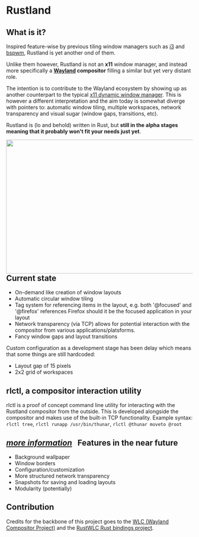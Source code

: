 Rustland
========

What is it?
-----------

  Inspired feature-wise by previous tiling window managers such as [i3](https://i3wm.org/) and [bspwm](https://github.com/baskerville/bspwm), Rustland is yet another ond of them. 
  
  Unlike them however, Rustland is not an **x11** window manager, and instead more specifically a **[Wayland](https://wayland.freedesktop.org/) compositor** filling a similar but yet very distant role. 
  
  The intention is to contribute to the Wayland ecosystem by showing up as another counterpart to the typical [x11 dynamic window manager](https://en.wikipedia.org/wiki/Dynamic_window_manager). This is however a different interpretation and the aim today is somewhat diverge with pointers to: automatic window tiling, multiple workspaces, network transparency and visual sugar (window gaps, transitions, etc). 
  
  Rustland is (lo and behold) written in Rust, but **still in the alpha stages meaning that it probably won't fit your needs just yet**. 

  <img align="right" width="549" height="361" src="https://i.gyazo.com/9d8d6f9d7956d11e958c4dbd7154b497.png">

Current state 
-------------

 - On-demand like creation of window layouts 
 - Automatic circular window tiling
 - Tag system for referencing items in the layout, e.g. both '@focused' and '@firefox' references Firefox should it be the focused application in your layout
 - Network transparency (via TCP) allows for potential interaction with the compositor from various applications/platsforms. 
 - Fancy window gaps and layout transitions

Custom configuration as a development stage has been delay which means that some things are still hardcoded:
 - Layout gap of 15 pixels
 - 2x2 grid of workspaces

rlctl, a compositor interaction utility
---------------------------------------

rlctl is a proof of concept command line utility for interacting with the Rustland compositor from the outside. 
This is developed alongside the compositor and makes use of the built-in TCP functionality.
Example syntax: ``rlctl tree``, ``rlctl runapp /usr/bin/thunar``, ``rlctl @thunar moveto @root``
   
[*more information*](https://github.com/perfah/Rustland/wiki/rlctl,-a-compositor-interaction-utility)
   
Features in the near future
---------------------------

* Background wallpaper
* Window borders
* Configuration/customization 
* More structured network transparency
* Snapshots for saving and loading layouts
* Modularity (potentially)

Contribution
------------

Credits for the backbone of this project goes to the [WLC (Wayland Compositor Project)](https://github.com/Cloudef/wlc) and the [RustWLC Rust bindings project](https://github.com/Immington-Industries/rust-wlc).
